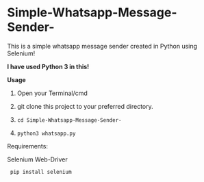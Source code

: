 # Simple-Whatsapp-Message-Sender-
This is a simple whatsapp message sender created in Python using Selenium!

**I have used Python 3 in this!**

**Usage**

1. Open your Terminal/cmd

2. git clone this project to your preferred directory.

3. `cd Simple-Whatsapp-Message-Sender-`

4. `python3 whatsapp.py`

Requirements:

Selenium Web-Driver

``` pip install selenium```
